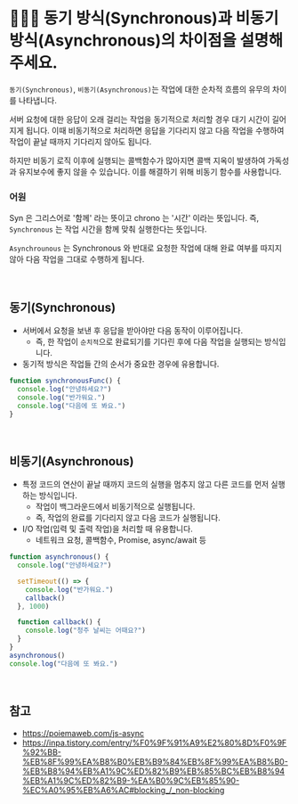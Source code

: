 # 💁🏻‍♀️ 동기 방식(Synchronous)과 비동기 방식(Asynchronous)의 차이점을 설명해주세요.
`동기(Synchronous)`, `비동기(Asynchronous)`는 작업에 대한 순차적 흐름의 유무의 차이를 나타냅니다.

서버 요청에 대한 응답이 오래 걸리는 작업을 동기적으로 처리할 경우 대기 시간이 길어지게 됩니다. 이때 비동기적으로 처리하면  응답을 기다리지 않고 다음 작업을 수행하여 작업이 끝날 때까지 기다리지 않아도 됩니다.

하지만 비동기 로직 이후에 실행되는 콜백함수가 많아지면 콜백 지옥이 발생하여 가독성과 유지보수에 좋지 않을 수 있습니다. 이를 해결하기 위해 비동기 함수를 사용합니다.

### 어원
Syn 은 그리스어로 '함께' 라는 뜻이고 chrono 는 '시간' 이라는 뜻입니다. 즉, `Synchronous` 는 작업 시간을 함께 맞춰 실행한다는 뜻입니다.

`Asynchrounous` 는 Synchronous 와 반대로 요청한 작업에 대해 완료 여부를 따지지 않아 다음 작업을 그대로 수행하게 됩니다.

<br/>

## 동기(Synchronous)
- 서버에서 요청을 보낸 후 응답을 받아야만 다음 동작이 이루어집니다.
  - 즉, 한 작업이 `순치적`으로 완료되기를 기다린 후에 다음 작업을 실행되는 방식입니다.
- 동기적 방식은 작업들 간의 순서가 중요한 경우에 유용합니다.

```javascript
function synchronousFunc() {
  console.log("안녕하세요?")
  console.log("반가워요.")
  console.log("다음에 또 봐요.")
}
```

<br/>

## 비동기(Asynchronous)
- 특정 코드의 연산이 끝날 때까지 코드의 실행을 멈추지 않고 다른 코드를 먼저 실행하는 방식입니다.
  - 작업이 백그라운드에서 비동기적으로 실행됩니다.
  - 즉, 작업의 완료를 기다리지 않고 다음 코드가 실행됩니다.
- I/O 작업(입력 및 출력 작업)을 처리할 때 유용합니다.
  - 네트워크 요청, 콜백함수, Promise, async/await 등

```javascript
function asynchronous() {
  console.log("안녕하세요?")

  setTimeout(() => {
    console.log("반가워요.")
    callback()
  }, 1000)

  function callback() {
    console.log("청주 날씨는 어때요?")
  }
}
asynchronous()
console.log("다음에 또 봐요.")
```

<br/>

## 참고
- https://poiemaweb.com/js-async
- https://inpa.tistory.com/entry/%F0%9F%91%A9%E2%80%8D%F0%9F%92%BB-%EB%8F%99%EA%B8%B0%EB%B9%84%EB%8F%99%EA%B8%B0-%EB%B8%94%EB%A1%9C%ED%82%B9%EB%85%BC%EB%B8%94%EB%A1%9C%ED%82%B9-%EA%B0%9C%EB%85%90-%EC%A0%95%EB%A6%AC#blocking_/_non-blocking